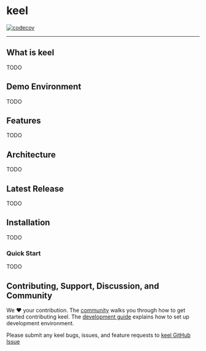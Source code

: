 # keel

[![codecov](https://codecov.io/gh/xujielong/demo/branch/master/graph/badge.svg?token=MR6NSOHHA9)](https://codecov.io/gh/xujielong/demo)

----

## What is keel

TODO

## Demo Environment

TODO

## Features

TODO

## Architecture

TODO

## Latest Release
TODO

## Installation

TODO

### Quick Start

TODO

## Contributing, Support, Discussion, and Community
We :heart: your contribution. The [community](docs/community/README.md) walks you through how to get started contributing keel. The [development guide](docs/community/contribution/design-proposal-template.md) explains how to set up development environment.

Please submit any keel bugs, issues, and feature requests to [keel GitHub Issue](https://github.com/tkeel-io/keel/issues)

